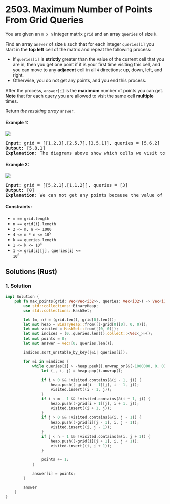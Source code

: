 # 2503. Maximum Number of Points From Grid Queries
You are given an `m x n` integer matrix `grid` and an array `queries` of size `k`.

Find an array `answer` of size `k` such that for each integer `queries[i]` you start in the **top left** cell of the matrix and repeat the following process:
* If `queries[i]` is **strictly** greater than the value of the current cell that you are in, then you get one point if it is your first time visiting this cell, and you can move to any **adjacent** cell in all `4` directions: up, down, left, and right.
* Otherwise, you do not get any points, and you end this process.

After the process, `answer[i]` is the **maximum** number of points you can get. **Note** that for each query you are allowed to visit the same cell **multiple** times.

Return *the resulting array* `answer`.

#### Example 1:
![](https://assets.leetcode.com/uploads/2025/03/15/image1.png)
<pre>
<strong>Input:</strong> grid = [[1,2,3],[2,5,7],[3,5,1]], queries = [5,6,2]
<strong>Output:</strong> [5,8,1]
<strong>Explanation:</strong> The diagrams above show which cells we visit to get points for each query.
</pre>

#### Example 2:
![](https://assets.leetcode.com/uploads/2022/10/20/yetgriddrawio-2.png)
<pre>
<strong>Input:</strong> grid = [[5,2,1],[1,1,2]], queries = [3]
<strong>Output:</strong> [0]
<strong>Explanation:</strong> We can not get any points because the value of the top left cell is already greater than or equal to 3.
</pre>

#### Constraints:
* `m == grid.length`
* `n == grid[i].length`
* `2 <= m, n <= 1000`
* <code>4 <= m * n <= 10<sup>5</sup></code>
* `k == queries.length`
* <code>1 <= k <= 10<sup>4</sup></code>
* <code>1 <= grid[i][j], queries[i] <= 10<sup>6</sup></code>

## Solutions (Rust)

### 1. Solution
```Rust
impl Solution {
    pub fn max_points(grid: Vec<Vec<i32>>, queries: Vec<i32>) -> Vec<i32> {
        use std::collections::BinaryHeap;
        use std::collections::HashSet;

        let (m, n) = (grid.len(), grid[0].len());
        let mut heap = BinaryHeap::from([(-grid[0][0], 0, 0)]);
        let mut visited = HashSet::from([(0, 0)]);
        let mut indices = (0..queries.len()).collect::<Vec<_>>();
        let mut points = 0;
        let mut answer = vec![0; queries.len()];

        indices.sort_unstable_by_key(|&i| queries[i]);

        for &i in &indices {
            while queries[i] > -heap.peek().unwrap_or(&(-1000000, 0, 0)).0 {
                let (_, i, j) = heap.pop().unwrap();

                if i > 0 && !visited.contains(&(i - 1, j)) {
                    heap.push((-grid[i - 1][j], i - 1, j));
                    visited.insert((i - 1, j));
                }
                if i < m - 1 && !visited.contains(&(i + 1, j)) {
                    heap.push((-grid[i + 1][j], i + 1, j));
                    visited.insert((i + 1, j));
                }
                if j > 0 && !visited.contains(&(i, j - 1)) {
                    heap.push((-grid[i][j - 1], i, j - 1));
                    visited.insert((i, j - 1));
                }
                if j < n - 1 && !visited.contains(&(i, j + 1)) {
                    heap.push((-grid[i][j + 1], i, j + 1));
                    visited.insert((i, j + 1));
                }

                points += 1;
            }

            answer[i] = points;
        }

        answer
    }
}
```
